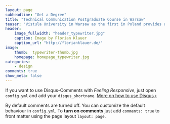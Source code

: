 ```yaml
---
layout: page
subheadline: "Get a Degree"
title: "Technical Communication Postgraduate Course in Warsaw"
teaser: "Vistula University in Warsaw as the first in Poland provides a full-time training for everyone interested in broadly defined Technical Communication field. Thanks to the commitment and effort of tech comm experts from Poland, the novices can step into the field and those in the industry can expand their knowledge. "
header:
    image_fullwidth: "header_typewriter.jpg"
    caption: Image by Florian Klauer
    caption_url: "http://florianklauer.de/"
image:
    thumb:  typewriter-thumb.jpg
    homepage: homepage_typewriter.jpg
categories:
    - design
comments: true
show_meta: false
---
```

If you want to use Disqus-Comments with *Feeling Responsive*, just open `config.yml` and add your `disqus_shortname`. [More on how to use Disqus ›](https://disqus.com/websites/)
<!--more-->

By default comments are turned off. You can customize the default behaviour in `config.yml`. To **turn on comments** just add `comments: true` to front matter using the page layout `layout: page`.
